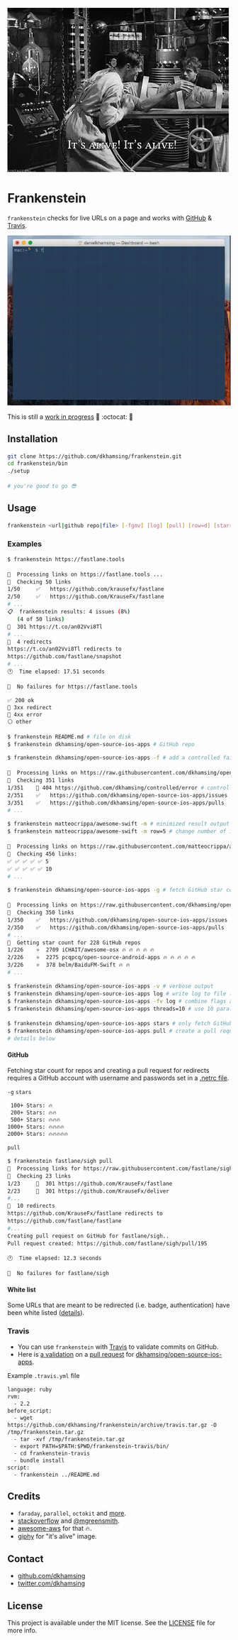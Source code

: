 ![](assets/its-alive.gif)

# Frankenstein

`frankenstein` checks for live URLs on a page and works with [GitHub](#github) & [Travis](#travis).

![](assets/demo.gif)

This is still a [work in progress](https://github.com/dkhamsing/frankenstein/issues/1) :runner: :octocat: :construction_worker:

## Installation

``` bash
git clone https://github.com/dkhamsing/frankenstein.git
cd frankenstein/bin
./setup

# you're good to go 😎
```

## Usage

``` bash
frankenstein <url|github repo|file> [-fgmv] [log] [pull] [row=d] [stars] [threads=d]
```

### Examples

``` bash
$ frankenstein https://fastlane.tools 

🏃  Processing links on https://fastlane.tools ...
🔎  Checking 50 links
1/50 	 ✅   https://github.com/krausefx/fastlane
2/50 	 ✅   https://github.com/KrauseFx/fastlane
# ...
📋  frankenstein results: 4 issues (8%)
   (4 of 50 links)
🔶  301 https://t.co/an02Vvi8Tl
# ...
🔶  4 redirects
https://t.co/an02Vvi8Tl redirects to 
https://github.com/fastlane/snapshot 
# ...
🕐  Time elapsed: 17.51 seconds

🏃  No failures for https://fastlane.tools 
```

```
✅ 200 ok
🔶 3xx redirect
🔴 4xx error
⚪ other
```

``` bash
$ frankenstein README.md # file on disk
$ frankenstein dkhamsing/open-source-ios-apps # GitHub repo
```

``` bash
$ frankenstein dkhamsing/open-source-ios-apps -f # add a controlled failure

🏃  Processing links on https://raw.githubusercontent.com/dkhamsing/open-source-ios-apps/master/README.md ...
🔎  Checking 351 links
1/351 	 🔴 404 https://github.com/dkhamsing/controlled/error # controlled failure
2/351 	 ✅   https://github.com/dkhamsing/open-source-ios-apps/issues
3/351 	 ✅   https://github.com/dkhamsing/open-source-ios-apps/pulls
# ...
```

``` bash
$ frankenstein matteocrippa/awesome-swift -m # minimized result output
$ frankenstein matteocrippa/awesome-swift -m row=5 # change number of items per row (10 is the default)

🏃  Processing links on https://raw.githubusercontent.com/matteocrippa/awesome-swift/master/README.md ...
🔎  Checking 456 links:
✅ ✅ ✅ ✅ ✅ 5
✅ ✅ ✅ ✅ ✅ 10
# ...
```

``` bash
$ frankenstein dkhamsing/open-source-ios-apps -g # fetch GitHub star count

🏃  Processing links on https://raw.githubusercontent.com/dkhamsing/open-source-ios-apps/master/README.md ...
🔎  Checking 350 links
1/350 	 ✅   https://github.com/dkhamsing/open-source-ios-apps/issues
2/350 	 ✅   https://github.com/dkhamsing/open-source-ios-apps/pulls
# ...
🔎  Getting star count for 228 GitHub repos
1/226 	 ⭐️  2709 iCHAIT/awesome-osx 🔥 🔥 🔥 🔥 🔥
2/226 	 ⭐️  2275 pcqpcq/open-source-android-apps 🔥 🔥 🔥 🔥 🔥
3/226 	 ⭐️  378 belm/BaiduFM-Swift 🔥 🔥
# ...
```

``` bash
$ frankenstein dkhamsing/open-source-ios-apps -v # verbose output
$ frankenstein dkhamsing/open-source-ios-apps log # write log to file (franken_log)
$ frankenstein dkhamsing/open-source-ios-apps -fv log # combine flags and options
$ frankenstein dkhamsing/open-source-ios-apps threads=10 # use 10 parallel threads (the default is 5, use threads=0 to disable threading)

$ frankenstein dkhamsing/open-source-ios-apps stars # only fetch GitHub star count
$ frankenstein dkhamsing/open-source-ios-apps pull # create a pull request with updated redirects
# details below
```

#### GitHub

Fetching star count for repos and creating a pull request for redirects requires a GitHub account with username and passwords set in a [.netrc file](http://octokit.github.io/octokit.rb/#Using_a__netrc_file).

`-g` `stars` 

```
 100+ Stars: 🔥
 200+ Stars: 🔥🔥
 500+ Stars: 🔥🔥🔥
1000+ Stars: 🔥🔥🔥🔥
2000+ Stars: 🔥🔥🔥🔥🔥
``` 

`pull`

``` bash
$ frankenstein fastlane/sigh pull
🏃  Processing links for https://raw.githubusercontent.com/fastlane/sigh/master/README.md ...
🔎  Checking 23 links
1/23 	 🔶  301 https://github.com/KrauseFx/fastlane
2/23 	 🔶  301 https://github.com/KrauseFx/deliver
#...
🔶  10 redirects
https://github.com/KrauseFx/fastlane redirects to 
https://github.com/fastlane/fastlane 
#...
Creating pull request on GitHub for fastlane/sigh..
Pull request created: https://github.com/fastlane/sigh/pull/195

🕐  Time elapsed: 12.3 seconds

🏃  No failures for fastlane/sigh
```

#### White list

Some URLs that are meant to be redirected (i.e. badge, authentication) have been white listed ([details](lib/frankenstein/constants.rb)).

### Travis

- You can use `frankenstein` with [Travis](https://travis-ci.org/) to validate commits on GitHub.
- Here is [a validation](https://travis-ci.org/dkhamsing/open-source-ios-apps/builds/87775142) on a [pull request](https://github.com/dkhamsing/open-source-ios-apps/pull/139) for [dkhamsing/open-source-ios-apps](https://github.com/dkhamsing/open-source-ios-apps).

Example `.travis.yml` file

```
language: ruby
rvm:
  - 2.2
before_script:
  - wget https://github.com/dkhamsing/frankenstein/archive/travis.tar.gz -O /tmp/frankenstein.tar.gz
  - tar -xvf /tmp/frankenstein.tar.gz
  - export PATH=$PATH:$PWD/frankenstein-travis/bin/
  - cd frankenstein-travis
  - bundle install
script:  
  - frankenstein ../README.md
```

## Credits

- `faraday`, `parallel`, `octokit` and [more](lib/frankenstein.rb). 
- [stackoverflow](http://stackoverflow.com/questions/5532362/how-do-i-get-the-destination-url-of-a-shortened-url-using-ruby/20818142#20818142) and [@mgreensmith](http://mattgreensmith.net/2013/08/08/commit-directly-to-github-via-api-with-octokit/).
- [awesome-aws](https://github.com/donnemartin/awesome-aws) for that 🔥.
- [giphy](http://giphy.com/gifs/2MMB4JT8lokbS) for "it's alive" image.

## Contact

- [github.com/dkhamsing](https://github.com/dkhamsing)
- [twitter.com/dkhamsing](https://twitter.com/dkhamsing)

## License

This project is available under the MIT license. See the [LICENSE](LICENSE) file for more info.
